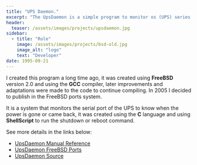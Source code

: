 ```yaml
---
title: "UPS Daemon."
excerpt: "The UpsDaemon is a simple program to monitor os (UPS) series APC-Pro."
header:
  teaser: /assets/images/projects/upsdaemon.jpg
sidebar:
  - title: "Role"
    image: /assets/images/projects/bsd-old.jpg
    image_alt: "logo"
    text: "Developer"
date: 1995-09-21
---
```


I created this program a long time ago, it was created using **FreeBSD** version 2.0 and using the **GCC** compiler, 
later improvements and adaptations were made to the code to continue compiling. In 2005 I decided to publish in the 
FreeBSD ports system.

It is a system that monitors the serial port of the UPS to know when the power is gone or came back, it was created using 
the **C** language and using **ShellScript** to run the shutdown or reboot command.

See more details in the links below:

 - [UpsDaemon Manual Reference](https://www.gsp.com/cgi-bin/man.cgi?section=8&topic=upsdaemon)
 - [UpsDaemon FreeBSD Ports](https://www.freebsd.org/cgi/ports.cgi?query=upsdaemon&stype=all)
 - [UpsDaemon Source](https://github.com/edersoncorbari/upsdaemon)


